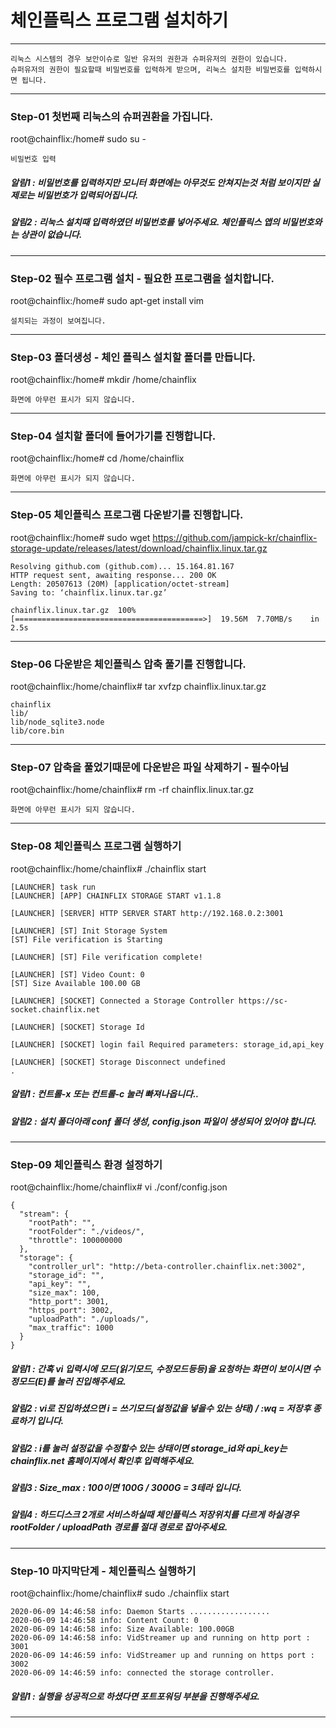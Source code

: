# 체인플릭스 프로그램 설치하기
<hr>

```
리눅스 시스템의 경우 보안이슈로 일반 유저의 권한과 슈퍼유저의 권한이 있습니다.
슈퍼유저의 권한이 필요할때 비밀번호를 입력하게 받으며, 리눅스 설치한 비밀번호를 입력하시면 됩니다.
```

<hr>

### Step-01 첫번째 리눅스의 슈퍼권환을 가집니다.
root@chainflix:/home# sudo su -
```
비밀번호 입력
```
##### 알림1 : 비밀번호를 입력하지만 모니터 화면에는 아무것도 안쳐지는것 처럼 보이지만 실제로는 비밀번호가 입력되어집니다.
##### 알림2 : 리눅스 설치때 입력하였던 비밀번호를 넣어주세요. 체인플릭스 앱의 비밀번호와는 상관이 없습니다.

<hr>

### Step-02 필수 프로그램 설치 - 필요한 프로그램을 설치합니다.
root@chainflix:/home# sudo apt-get install vim
```
설치되는 과정이 보여집니다.
```

<hr>

### Step-03 폴더생성 - 체인 플릭스 설치할 폴더를 만듭니다.
root@chainflix:/home# mkdir /home/chainflix
```
화면에 아무런 표시가 되지 않습니다.
```

<hr>

### Step-04 설치할 폴더에 들어가기를 진행합니다.
root@chainflix:/home# cd /home/chainflix
```
화면에 아무런 표시가 되지 않습니다.
```

<hr>

### Step-05 체인플릭스 프로그램 다운받기를 진행합니다.
root@chainflix:/home# sudo wget https://github.com/jampick-kr/chainflix-storage-update/releases/latest/download/chainflix.linux.tar.gz
```
Resolving github.com (github.com)... 15.164.81.167
HTTP request sent, awaiting response... 200 OK
Length: 20507613 (20M) [application/octet-stream]
Saving to: ‘chainflix.linux.tar.gz’

chainflix.linux.tar.gz  100%[==========================================>]  19.56M  7.70MB/s    in 2.5s
```

<hr>

### Step-06 다운받은 체인플릭스 압축 풀기를 진행합니다.
root@chainflix:/home/chainflix# tar xvfzp chainflix.linux.tar.gz
```
chainflix
lib/
lib/node_sqlite3.node
lib/core.bin
```
<hr>

### Step-07 압축을 풀었기때문에 다운받은 파일 삭제하기 - 필수아님
root@chainflix:/home/chainflix# rm -rf chainflix.linux.tar.gz
```
화면에 아무런 표시가 되지 않습니다.
```
<hr>

### Step-08 체인플릭스 프로그램 실행하기
root@chainflix:/home/chainflix# ./chainflix start
```
[LAUNCHER] task run
[LAUNCHER] [APP] CHAINFLIX STORAGE START v1.1.8

[LAUNCHER] [SERVER] HTTP SERVER START http://192.168.0.2:3001

[LAUNCHER] [ST] Init Storage System
[ST] File verification is Starting

[LAUNCHER] [ST] File verification complete!

[LAUNCHER] [ST] Video Count: 0
[ST] Size Available 100.00 GB

[LAUNCHER] [SOCKET] Connected a Storage Controller https://sc-socket.chainflix.net

[LAUNCHER] [SOCKET] Storage Id

[LAUNCHER] [SOCKET] login fail Required parameters: storage_id,api_key

[LAUNCHER] [SOCKET] Storage Disconnect undefined
.
```
##### 알림1 : 컨트롤-x 또는 컨트롤-c 눌러 빠져나옵니다..
##### 알림2 : 설치 폴더아래 conf 폴더 생성, config.json 파일이 생성되어 있어야 합니다.

<hr>

### Step-09 체인플릭스 환경 설정하기
root@chainflix:/home/chainflix# vi ./conf/config.json
```
{
  "stream": {
    "rootPath": "",
    "rootFolder": "./videos/",
    "throttle": 100000000
  },
  "storage": {
    "controller_url": "http://beta-controller.chainflix.net:3002",
    "storage_id": "",
    "api_key": "",
    "size_max": 100,
    "http_port": 3001,
    "https_port": 3002,
    "uploadPath": "./uploads/",
    "max_traffic": 1000
  }
}
```
##### 알림1 : 간혹 vi 입력시에 모드(읽기모드, 수정모드등등)을 요청하는 화면이 보이시면 수정모드(E)를 눌러 진입해주세요.
##### 알림2 : vi로 진입하셨으면 i = 쓰기모드(설정값을 넣을수 있는 상태) / :wq = 저장후 종료하기 입니다.
##### 알림2 : i를 눌러 설정값을 수정할수 있는 상태이면 storage_id와 api_key는 chainflix.net 홈페이지에서 확인후 입력해주세요.
##### 알림3 : Size_max : 100이면 100G / 3000G = 3테라 입니다.
##### 알림4 : 하드디스크 2개로 서비스하실때 체인플릭스 저장위치를 다르게 하실경우 rootFolder / uploadPath 경로를 절대 경로로 잡아주세요.

<hr>

### Step-10 마지막단계 - 체인플릭스 실행하기
root@chainflix:/home/chainflix# sudo ./chainflix start
```
2020-06-09 14:46:58 info: Daemon Starts ..................
2020-06-09 14:46:58 info: Content Count: 0
2020-06-09 14:46:58 info: Size Available: 100.00GB
2020-06-09 14:46:58 info: VidStreamer up and running on http port : 3001
2020-06-09 14:46:59 info: VidStreamer up and running on https port : 3002
2020-06-09 14:46:59 info: connected the storage controller.
```
##### 알림1 : 실행을 성공적으로 하셨다면 포트포워딩 부분을 진행해주세요.


<hr>
